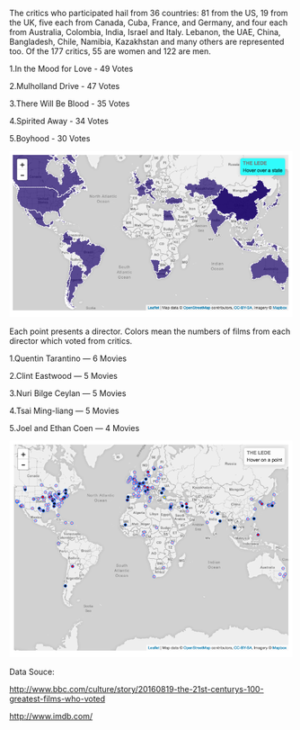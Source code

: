 
The critics who participated hail from 36 countries: 81 from the US, 19 from the UK, five each from Canada, Cuba, France, and Germany, and four each from Australia, Colombia, India, Israel and Italy. Lebanon, the UAE, China, Bangladesh, Chile, Namibia, Kazakhstan and many others are represented too. Of the 177 critics, 55 are women and 122 are men.

1.In the Mood for Love - 49 Votes

2.Mulholland Drive - 47 Votes

3.There Will Be Blood - 35 Votes

4.Spirited Away - 34 Votes

5.Boyhood - 30 Votes

![](m2.png)


Each point presents a director. Colors mean the numbers of films from each director which voted from critics.

1.Quentin Tarantino — 6 Movies

2.Clint Eastwood — 5 Movies

3.Nuri Bilge Ceylan — 5 Movies

4.Tsai Ming-liang — 5 Movies

5.Joel and Ethan Coen — 4 Movies

![](m1.png)


Data Souce: 

http://www.bbc.com/culture/story/20160819-the-21st-centurys-100-greatest-films-who-voted

http://www.imdb.com/
